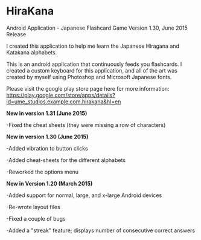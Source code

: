 # HiraKana
Android Application - Japanese Flashcard Game 
Version 1.30, June 2015 Release

I created this application to help me learn the Japanese Hiragana and Katakana alphabets.

This is an android application that continuously feeds you flashcards. I created a custom keyboard for this application, and all of the art was created by myself using Photoshop and Microsoft Japanese fonts.

Please visit the google play store page here for more information: https://play.google.com/store/apps/details?id=ume_studios.example.com.hirakana&hl=en

**New in version 1.31 (June 2015)**

-Fixed the cheat sheets (they were missing a row of characters)

**New in version 1.30 (June 2015)**

-Added vibration to button clicks

-Added cheat-sheets for the different alphabets

-Reworked the options menu

**New in Version 1.20 (March 2015)**

-Added support for normal, large, and x-large Android devices

-Re-wrote layout files

-Fixed a couple of bugs

-Added a "streak" feature; displays number of consecutive correct answers
